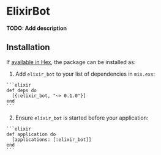 # ElixirBot

**TODO: Add description**

## Installation

If [available in Hex](https://hex.pm/docs/publish), the package can be installed as:

  1. Add `elixir_bot` to your list of dependencies in `mix.exs`:

    ```elixir
    def deps do
      [{:elixir_bot, "~> 0.1.0"}]
    end
    ```

  2. Ensure `elixir_bot` is started before your application:

    ```elixir
    def application do
      [applications: [:elixir_bot]]
    end
    ```

